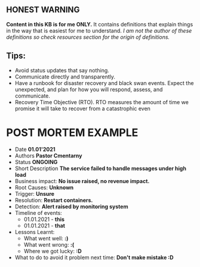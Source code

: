 ## **HONEST WARNING**

**Content in this KB is for me ONLY.**
It contains definitions that explain things in the way that is easiest for me to understand.
_I am not the author of these definitions so check resources section for the origin of definitions._

## Tips:

* Avoid status updates that say nothing.
* Communicate directly and transparently.
* Have a runbook for disaster recovery and black swan events. Expect the unexpected, and plan for how you will respond,
  assess, and communicate.
* Recovery Time Objective (RTO). RTO measures the amount of time we promise it will take to recover from a catastrophic
  even

# POST MORTEM EXAMPLE

* Date  **01.01'2021**
* Authors **Pastor Cmentarny**
* Status **ONGOING**
* Short Description **The service failed to handle messages under high load**
* Business impact: **No issue raised, no revenue impact.**
* Root Causes: **Unknown**
* Trigger: **Unsure**
* Resolution: **Restart containers.**
* Detection: **Alert raised by monitoring system**
* Timeline of events:
    * 01.01.2021 - **this**
    * 01.01.2021 - **that**
* Lessons Learnt:
    * What went well: **:)**
    * What went wrong: **:(**
    * Where we got lucky: **:D**
* What to do to avoid it problem next time: **Don't make mistake :D**



